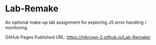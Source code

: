 # Lab-Remake
An optional make-up lab assignment for exploring JS error handling / monitoring

GitHub Pages Published URL: https://mbrown-2.github.io/Lab-Remake/
